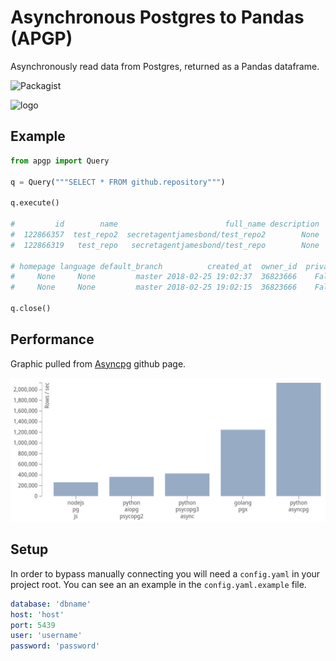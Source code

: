 # Asynchronous Postgres to Pandas (APGP)
Asynchronously read data from Postgres, returned as a Pandas dataframe.

![Packagist](https://img.shields.io/packagist/l/doctrine/orm.svg?style=flat-square)

![logo](https://i.imgur.com/JTKlXCC.png)

## Example

```python
from apgp import Query

q = Query("""SELECT * FROM github.repository""")

q.execute()

#         id        name                        full_name description   fork  \
#  122866357  test_repo2  secretagentjamesbond/test_repo2        None  False
#  122866319   test_repo   secretagentjamesbond/test_repo        None  False

# homepage language default_branch          created_at  owner_id  private 
#     None     None         master 2018-02-25 19:02:37  36823666    False
#     None     None         master 2018-02-25 19:02:15  36823666    False

q.close()
```

## Performance

Graphic pulled from [Asyncpg](https://github.com/MagicStack/asyncpg) github page.

![performance](https://github.com/MagicStack/asyncpg/raw/master/performance.png)

## Setup

In order to bypass manually connecting you will need a `config.yaml` in your project root.
You can see an an example in the `config.yaml.example` file.

```yaml
database: 'dbname'
host: 'host'
port: 5439
user: 'username'
password: 'password'
```
